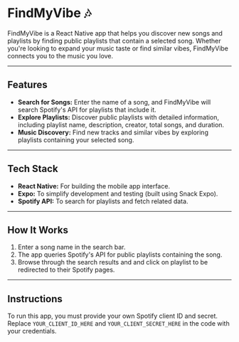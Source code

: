 # FindMyVibe 🎶

FindMyVibe is a React Native app that helps you discover new songs and playlists by finding public playlists that contain a selected song. Whether you're looking to expand your music taste or find similar vibes, FindMyVibe connects you to the music you love.

---

## Features
- **Search for Songs:** Enter the name of a song, and FindMyVibe will search Spotify's API for playlists that include it.
- **Explore Playlists:** Discover public playlists with detailed information, including playlist name, description, creator, total songs, and duration.
- **Music Discovery:** Find new tracks and similar vibes by exploring playlists containing your selected song.

---

## Tech Stack
- **React Native:** For building the mobile app interface.
- **Expo:** To simplify development and testing (built using Snack Expo).
- **Spotify API:** To search for playlists and fetch related data.

---

## How It Works
1. Enter a song name in the search bar.
2. The app queries Spotify's API for public playlists containing the song.
3. Browse through the search results and and click on playlist to be redirected to their Spotify pages.

---

## Instructions
To run this app, you must provide your own Spotify client ID and secret. Replace `YOUR_CLIENT_ID_HERE` and `YOUR_CLIENT_SECRET_HERE` in the code with your credentials.

